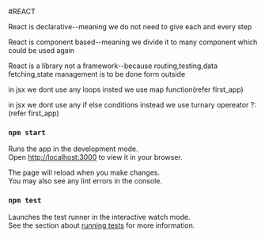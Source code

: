 #REACT

React is declarative--meaning we do not need to give each and every step


React is component based--meaning we divide it to many component which could be used again


React is a library not a framework--because  routing,testing,data fetching,state management is to be done form outside



in jsx we dont use any loops insted we use map function(refer first_app)



in jsx we dont use any if else conditions instead we use turnary opereator ?:(refer first_app)


### `npm start`

Runs the app in the development mode.\
Open [http://localhost:3000](http://localhost:3000) to view it in your browser.

The page will reload when you make changes.\
You may also see any lint errors in the console.

### `npm test`

Launches the test runner in the interactive watch mode.\
See the section about [running tests](https://facebook.github.io/create-react-app/docs/running-tests) for more information.

